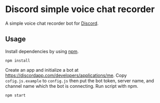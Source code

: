Discord simple voice chat recorder
==================================

A simple voice chat recorder bot for [Discord](https://discordapp.com/).

Usage
-----

Install dependencies by using [npm](https://www.npmjs.com/).

    npm install

Create an app and initialize a bot at <https://discordapp.com/developers/applications/me>.
Copy `cofig.js.example` to `config.js` then put the bot token, server name, and channel name which the bot is connecting.
Run script with npm.

    npm start
